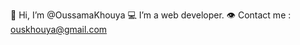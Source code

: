  👋 Hi, I’m @OussamaKhouya
 💻 I’m a web developer.
 👁️ Contact me : ouskhouya@gmail.com


<!---
OussamaKhouya/OussamaKhouya is a ✨ special ✨ repository because its `README.md` (this file) appears on your GitHub profile.
You can click the Preview link to take a look at your changes.
--->
